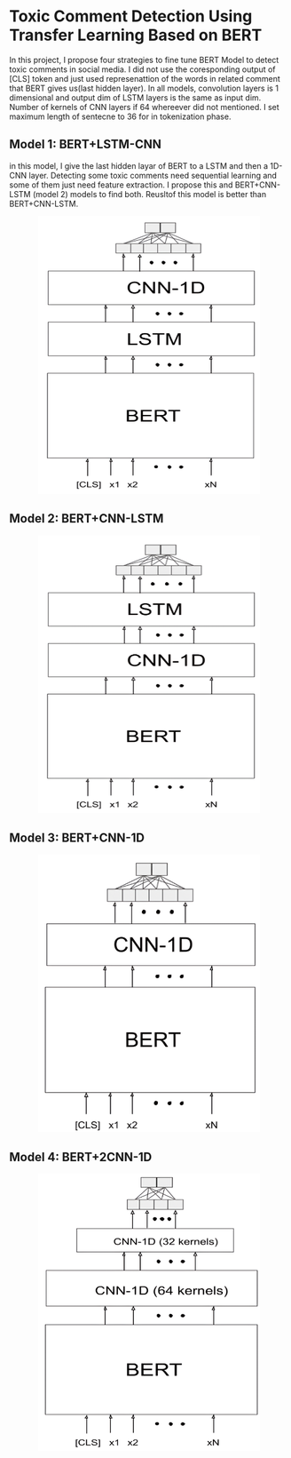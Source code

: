 # Toxic Comment Detection Using Transfer Learning Based on BERT
In this project, I propose four strategies to fine tune BERT Model to detect toxic comments in social media. I did not use the coresponding output of [CLS] token and just used represenattion of the words in related comment that BERT gives us(last hidden layer). In all models, convolution layers is 1 dimensional and output dim of LSTM layers is the same as input dim. Number of kernels of CNN layers if 64 whereever did not mentioned. I set maximum length of sentecne to 36 for in tokenization phase.

## Model 1: BERT+LSTM-CNN
in this model, I give the last hidden layar of BERT to a LSTM and then a 1D-CNN layer. Detecting some toxic comments need sequential learning and some of them just need feature extraction. I propose this and BERT+CNN-LSTM (model 2) models to find both. Reusltof this model is better than BERT+CNN-LSTM.
<p align="center">
<img src="./Pictures/BERT-LSTM-CNN.png" height=500 width=400/>
 </p>
 
## Model 2: BERT+CNN-LSTM
<p align="center">
<img src="./Pictures/BERT-CNN-LSTM.png" height=500 width=400/>
 </p>
 
## Model 3: BERT+CNN-1D
<p align="center">
<img src="./Pictures/BERT-CNN-1D.png" height=500 width=400/>
 </p>
 
## Model 4: BERT+2CNN-1D
<p align="center">
<img src="./Pictures/BERT-2CNN-1D.png" height=500 width=400/>
 </p>
